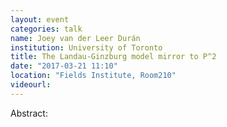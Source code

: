 ```yaml
---
layout: event
categories: talk
name: Joey van der Leer Durán
institution: University of Toronto
title: The Landau-Ginzburg model mirror to P^2
date: "2017-03-21 11:10"
location: "Fields Institute, Room210"
videourl: 
---
```

Abstract:
